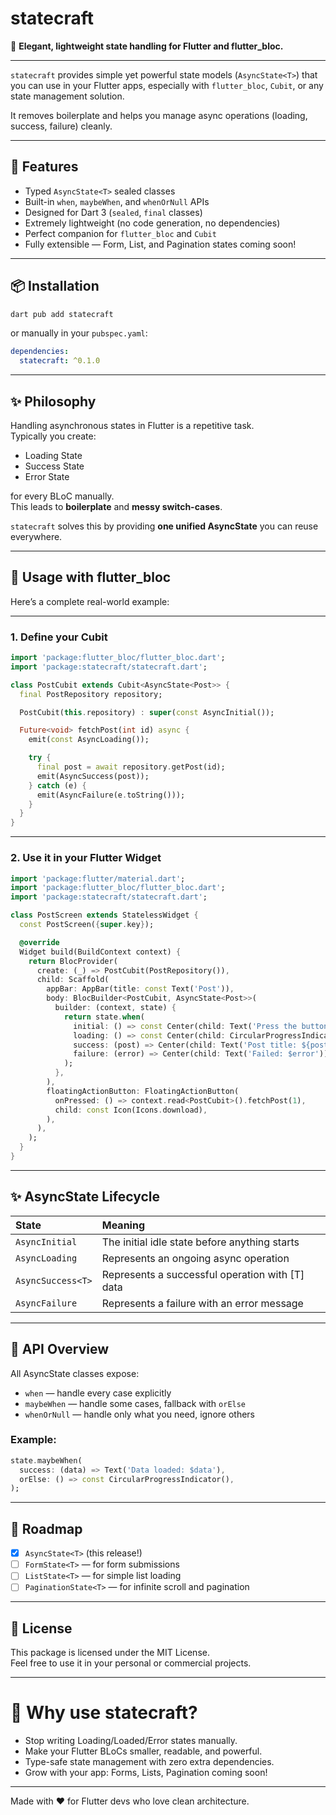 # statecraft

🎯 **Elegant, lightweight state handling for Flutter and flutter_bloc.**

---

`statecraft` provides simple yet powerful state models (`AsyncState<T>`) that you can use in your Flutter apps, especially with `flutter_bloc`, `Cubit`, or any state management solution.

It removes boilerplate and helps you manage async operations (loading, success, failure) cleanly.

---

## 🚀 Features

- Typed `AsyncState<T>` sealed classes
- Built-in `when`, `maybeWhen`, and `whenOrNull` APIs
- Designed for Dart 3 (`sealed`, `final` classes)
- Extremely lightweight (no code generation, no dependencies)
- Perfect companion for `flutter_bloc` and `Cubit`
- Fully extensible — Form, List, and Pagination states coming soon!

---

## 📦 Installation

```bash
dart pub add statecraft
```

or manually in your `pubspec.yaml`:

```yaml
dependencies:
  statecraft: ^0.1.0
```

---

## ✨ Philosophy

Handling asynchronous states in Flutter is a repetitive task.  
Typically you create:

- Loading State
- Success State
- Error State

for every BLoC manually.  
This leads to **boilerplate** and **messy switch-cases**.

`statecraft` solves this by providing **one unified AsyncState<T>** you can reuse everywhere.

---

## 🧩 Usage with flutter_bloc

Here’s a complete real-world example:

---

### 1. Define your Cubit

```dart
import 'package:flutter_bloc/flutter_bloc.dart';
import 'package:statecraft/statecraft.dart';

class PostCubit extends Cubit<AsyncState<Post>> {
  final PostRepository repository;

  PostCubit(this.repository) : super(const AsyncInitial());

  Future<void> fetchPost(int id) async {
    emit(const AsyncLoading());

    try {
      final post = await repository.getPost(id);
      emit(AsyncSuccess(post));
    } catch (e) {
      emit(AsyncFailure(e.toString()));
    }
  }
}
```

---

### 2. Use it in your Flutter Widget

```dart
import 'package:flutter/material.dart';
import 'package:flutter_bloc/flutter_bloc.dart';
import 'package:statecraft/statecraft.dart';

class PostScreen extends StatelessWidget {
  const PostScreen({super.key});

  @override
  Widget build(BuildContext context) {
    return BlocProvider(
      create: (_) => PostCubit(PostRepository()),
      child: Scaffold(
        appBar: AppBar(title: const Text('Post')),
        body: BlocBuilder<PostCubit, AsyncState<Post>>(
          builder: (context, state) {
            return state.when(
              initial: () => const Center(child: Text('Press the button to load post')),
              loading: () => const Center(child: CircularProgressIndicator()),
              success: (post) => Center(child: Text('Post title: ${post.title}')),
              failure: (error) => Center(child: Text('Failed: $error')),
            );
          },
        ),
        floatingActionButton: FloatingActionButton(
          onPressed: () => context.read<PostCubit>().fetchPost(1),
          child: const Icon(Icons.download),
        ),
      ),
    );
  }
}
```

---

## ✨ AsyncState Lifecycle

| State             | Meaning                                         |
| :---------------- | :---------------------------------------------- |
| `AsyncInitial`    | The initial idle state before anything starts   |
| `AsyncLoading`    | Represents an ongoing async operation           |
| `AsyncSuccess<T>` | Represents a successful operation with [T] data |
| `AsyncFailure`    | Represents a failure with an error message      |

---

## 📜 API Overview

All AsyncState<T> classes expose:

- `when` — handle every case explicitly
- `maybeWhen` — handle some cases, fallback with `orElse`
- `whenOrNull` — handle only what you need, ignore others

### Example:

```dart
state.maybeWhen(
  success: (data) => Text('Data loaded: $data'),
  orElse: () => const CircularProgressIndicator(),
);
```

---

## 🚧 Roadmap

- [x] `AsyncState<T>` (this release!)
- [ ] `FormState<T>` — for form submissions
- [ ] `ListState<T>` — for simple list loading
- [ ] `PaginationState<T>` — for infinite scroll and pagination

---

## 📃 License

This package is licensed under the MIT License.  
Feel free to use it in your personal or commercial projects.

---

# 🌟 Why use statecraft?

- Stop writing Loading/Loaded/Error states manually.
- Make your Flutter BLoCs smaller, readable, and powerful.
- Type-safe state management with zero extra dependencies.
- Grow with your app: Forms, Lists, Pagination coming soon!

---

Made with ❤️ for Flutter devs who love clean architecture.
